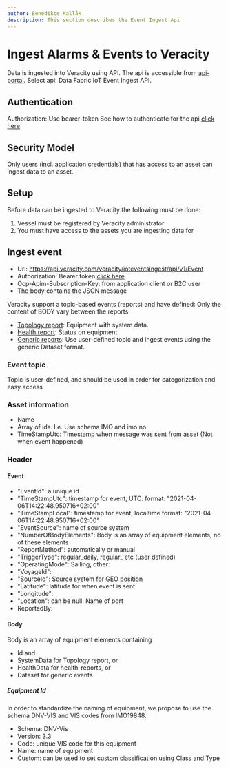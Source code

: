```yaml
---
author: Benedikte Kallåk
description: This section describes the Event Ingest Api
---
```


# Ingest Alarms & Events to Veracity

Data is ingested into Veracity using API. 
The api is accessible from [api-portal](https://api-portal.veracity.com/). 
Select api: Data Fabric IoT Event Ingest API.

## Authentication
Authorization: Use bearer-token
See how to authenticate for the api [click here]( authenticate-api.md).

## Security Model
Only users (incl. application credentials) that has access to an asset can ingest data to an asset.

## Setup
Before data can be ingested to Veracity the following must be done:
1.	Vessel must be registered by Veracity administrator
2.	You must have access to the assets you are ingesting data for


## Ingest event
- Url: https://api.veracity.com/veracity/ioteventsingest/api/v1/Event
- Authorization: Bearer token [click here]( authenticate-api.md)
- Ocp-Apim-Subscription-Key: from application client or B2C user
- The body contains the JSON message

Veracity support a topic-based events (reports) and have defined:
Only the content of BODY vary between the reports

- [Topology report](topology-message.md): Equipment with system data.
- [Health report](health-message.md): Status on equipment
- [Generic reports](generic-message.md): Use user-defined topic and ingest events using the generic Dataset format.

### Event topic
Topic is user-defined, and should be used in order for categorization and easy access

### Asset information
- Name
- Array of ids. I.e. Use schema IMO and imo no
- TimeStampUtc: Timestamp when message was sent from asset (Not when event happened)

### Header 
#### Event
        
- "EventId":  a unique id
- "TimeStampUtc": timestamp for event, UTC: format: "2021-04-06T14:22:48.950716+02:00"
- "TimeStampLocal": timestamp for event, localtime format: "2021-04-06T14:22:48.950716+02:00"
- "EventSource": name of source system
- "NumberOfBodyElements": Body is an array of equipment elements; no of these elements
- "ReportMethod": automatically or manual
- "TriggerType": regular_daily, regular_ etc (user defined)
- "OperatingMode": Sailing, other:
- "VoyageId":         
- "SourceId": Source system for GEO position
- "Latitude": latitude for when event is sent
- "Longitude": 
- "Location": can be null. Name of port
- ReportedBy:         
    

#### Body
Body is an array of equipment elements containing 
- Id and 
- SystemData for Topology report, or 
- HealthData for health-reports, or 
- Dataset for generic events

##### Equipment Id
In order to standardize the naming of equipment, we propose to use the schema DNV-VIS and VIS codes from IMO19848.
            
- Schema: DNV-Vis
- Version: 3.3
- Code: unique VIS code for this equipment
- Name: name of equipment
- Custom: can be used to set custom classification using Class and Type
             